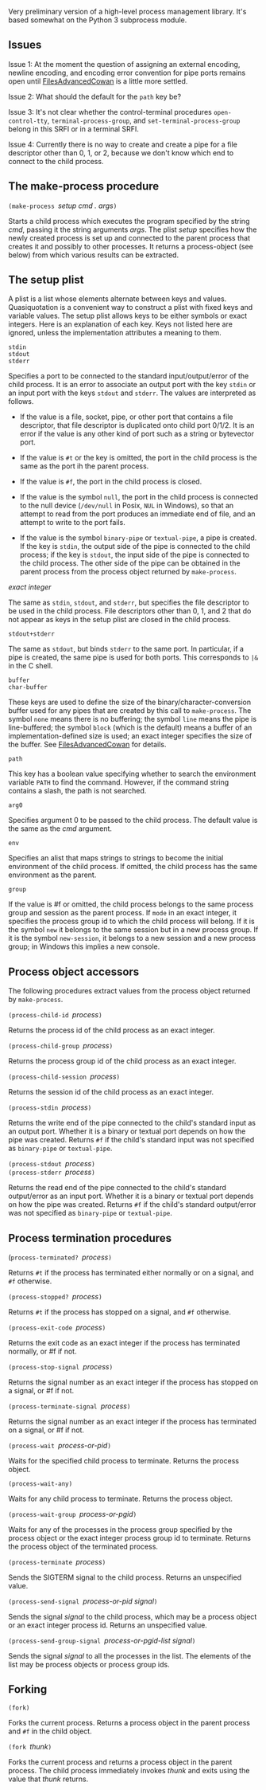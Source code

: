 Very preliminary version of a high-level process management library.
It's based somewhat on the Python 3 subprocess module.

## Issues

Issue 1: At the moment the question of assigning
an external encoding, newline encoding, and encoding error convention
for pipe ports remains open until [FilesAdvancedCowan](FilesAdvancedCowan.md)
is a little more settled.

Issue 2: What should the default for the `path` key be?

Issue 3: It's not clear whether the control-terminal procedures
`open-control-tty`, `terminal-process-group`, and `set-terminal-process-group`
belong in this SRFI or in a terminal SRFI.

Issue 4:  Currently there is no way to create and create a pipe for a file
descriptor other than 0, 1, or 2, because we don't know which end to
connect to the child process.

## The make-process procedure

`(make-process `*setup cmd . args*`)`

Starts a child process which executes the program specified by the string *cmd*,
passing it the string arguments *args*.
The plist *setup* specifies how the newly created process is set up
and connected to the parent process that creates it and possibly to other processes.
It returns a process-object (see below) from which various results can be extracted.

## The setup plist

A plist is a list whose elements alternate between keys and values.
Quasiquotation is a convenient way to construct a plist with fixed
keys and variable values.
The setup plist allows keys to be either symbols or exact integers.
Here is an explanation of each key.  Keys not listed here are ignored,
unless the implementation attributes a meaning to them.

`stdin`  
`stdout`  
`stderr`

Specifies a port to be connected to the standard input/output/error of the
child process.  It is an error to associate an output port with
the key `stdin` or an input port with the keys `stdout` and `stderr`.
The values are interpreted as follows.

  * If the value is a file, socket, pipe, or other port that contains a
    file descriptor, that file descriptor is duplicated onto child port 0/1/2.
    It is an error if the value is any other kind of port such as a string
    or bytevector port.
   
  * If the value is `#t` or the key is omitted, the port in the child process
    is the same as the port ih the parent process.
    
  * If the value is `#f`, the port in the child process is closed.
  
  * If the value is the symbol `null`, the port in the child process is connected to
    the null device (`/dev/null` in Posix, `NUL` in Windows),
    so that an attempt to read from the port produces an immediate end of file,
    and an attempt to write to the port fails.
    
  * If the value is the symbol `binary-pipe` or `textual-pipe`, a pipe is created. 
    If the key is `stdin`,
    the output side of the pipe is connected to the child process;
    if the key is `stdout`,
    the input side of the pipe is connected to the child process.
    The other side of the pipe can be obtained in the parent process
    from the process object returned by `make-process`.
    
*exact integer*

The same as `stdin`, `stdout`, and `stderr`,
but specifies the file descriptor to be used in the child process.
File descriptors other than 0, 1, and 2 that do not appear as keys in the setup plist
are closed in the child process.

`stdout+stderr`

The same as `stdout`, but binds `stderr` to the same port.  In particular, if a pipe
is created, the same pipe is used for both ports.
This corresponds to `|&` in the C shell.

`buffer`  
`char-buffer`

These keys are used to define the size of the binary/character-conversion buffer
used for any pipes that are created by this call to `make-process`.  The symbol
`none` means there is no buffering; the symbol `line` means the pipe is line-buffered;
the symbol `block` (which is the default) means a buffer of an implementation-defined
size is used; an exact integer specifies the size of the buffer.
See [FilesAdvancedCowan](FilesAdvancedCowan.md) for details.

`path`

This key has a boolean value specifying whether to search the environment variable `PATH`
to find the command.  However, if the command string contains a slash, the path is not
searched.

`arg0`

Specifies argument 0 to be passed to the child process.  The default value is the same
as the *cmd* argument.

`env`

Specifies an alist that maps strings to strings to become the initial environment of the
child process.  If omitted, the child process has the same environment as the parent.

`group`

If the value is #f or omitted, the child process belongs to the same process group and session
as the parent process.  If `mode` in an exact integer, it specifies the process group id
to which the child process will belong.  If it is the symbol `new` it belongs to the same session
but in a new process group.  If it is the symbol `new-session`, it belongs to a new session and a
new process group;
in Windows this implies a new console.

## Process object accessors

The following procedures extract values from
the process object returned by `make-process`.

`(process-child-id `*process*`)`

Returns the process id of the child process as an exact integer.

`(process-child-group `*process*`)`

Returns the process group id of the child process as an exact integer.

`(process-child-session `*process*`)`

Returns the session id of the child process as an exact integer.

`(process-stdin `*process*`)`

Returns the write end of the pipe connected to the child's standard input as an output port.
Whether it is a binary or textual port depends on how the pipe was created.
Returns `#f` if the child's standard input was not specified as `binary-pipe` or `textual-pipe`.

`(process-stdout `*process*`)`  
`(process-stderr `*process*`)`

Returns the read end of the pipe connected to the child's standard output/error as an input port.
Whether it is a binary or textual port depends on how the pipe was created.
Returns `#f` if the child's standard output/error was not specified as `binary-pipe` or `textual-pipe`.

## Process termination procedures

(`process-terminated? `*process*`)`

Returns `#t` if the process has terminated either normally or on a signal, and `#f` otherwise.

`(process-stopped? `*process*`)`

Returns `#t` if the process has stopped on a signal, and `#f` otherwise.

`(process-exit-code `*process*`)`

Returns the exit code as an exact integer if the process has terminated normally, or #f if not.

`(process-stop-signal `*process*`)`

Returns the signal number as an exact integer if the process has stopped on a signal, or #f if not.

`(process-terminate-signal `*process*`)`

Returns the signal number as an exact integer if the process has terminated on a signal, or #f if not.

`(process-wait `*process-or-pid*`)`

Waits for the specified child process to terminate.  Returns the process object.

`(process-wait-any)`

Waits for any child process to terminate.  Returns the process object.

`(process-wait-group `*process-or-pgid*`)`

Waits for any of the processes in the process group
specified by the process object or the exact integer process group id to terminate.
Returns the process object of the terminated process.

`(process-terminate `*process*`)`

Sends the SIGTERM signal to the child process.
Returns an unspecified value.

`(process-send-signal `*process-or-pid signal*`)`

Sends the signal *signal* to the child process, which may be
a process object or an exact integer process id.
Returns an unspecified value.

`(process-send-group-signal `*process-or-pgid-list signal*`)`

Sends the signal *signal* to all the processes in the list.
The elements of the list may be process objects or process group ids.

## Forking

`(fork)`

Forks the current process.  Returns a process object in the parent process
and `#f` in the child object.

`(fork `*thunk*`)`

Forks the current process and returns a process object in the parent process.  The child
process immediately invokes *thunk* and exits using the value that *thunk* returns.